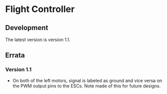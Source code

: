 
# Flight Controller

## Development
The latest version is version 1.1. 

## Errata

### Version 1.1
- On both of the left motors, signal is labeled as ground and vice versa on the PWM output pins to the ESCs. Note made of this for future designs.